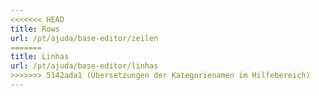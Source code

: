 ```yaml
---
<<<<<<< HEAD
title: Rows
url: /pt/ajuda/base-editor/zeilen
=======
title: Linhas
url: /pt/ajuda/base-editor/linhas
>>>>>>> 5142ada1 (Übersetzungen der Kategorienamen im Hilfebereich)
---
```

